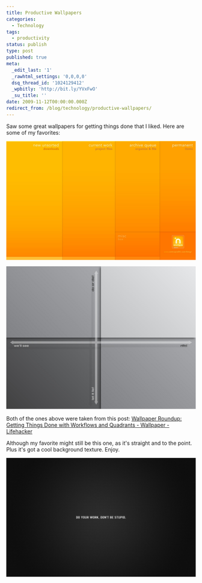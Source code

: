 ```yaml
---
title: Productive Wallpapers
categories:
  - Technology
tags:
  - productivity
status: publish
type: post
published: true
meta:
  _edit_last: '1'
  _rawhtml_settings: '0,0,0,0'
  dsq_thread_id: '1024129412'
  _wpbitly: 'http://bit.ly/YVxFwO'
  _su_title: ''
date: 2009-11-12T00:00:00.000Z
redirect_from: /blog/technology/productive-wallpapers/
---
```

Saw some great wallpapers for getting things done that I liked. Here are some of my favorites:

[![](Sorted_Desktop1.jpg)](Sorted_Desktop1.jpg)

[![](desktop_organizing_wallpaper.jpg)](desktop_organizing_wallpaper.jpg)

Both of the ones above were taken from this post: [Wallpaper Roundup: Getting Things Done with Workflows and Quadrants - Wallpaper - Lifehacker](http://lifehacker.com/5337496/)

Although my favorite might still be this one, as it's straight and to the point. Plus it's got a cool background texture. Enjoy.

[![](a_little_motivation_1920x1.jpg)](a_little_motivation_1920x1.jpg)



